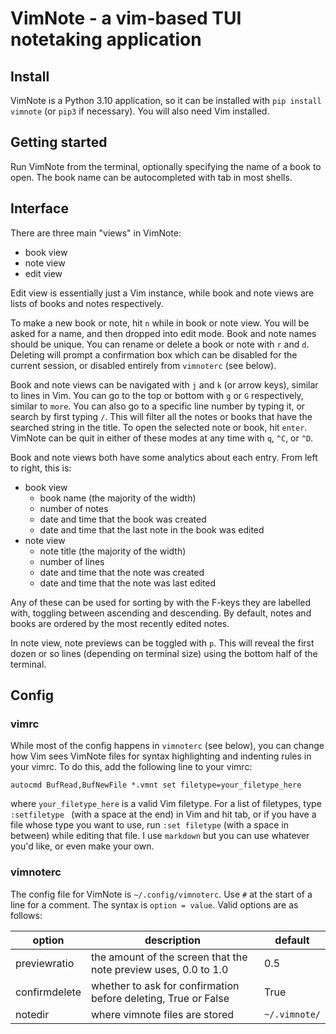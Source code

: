 # VimNote - a vim-based TUI notetaking application

## Install
VimNote is a Python 3.10 application, so it can be installed with `pip install vimnote` (or `pip3` if necessary). You will also need Vim installed.

## Getting started
Run VimNote from the terminal, optionally specifying the name of a book to open. The book name can be autocompleted with tab in most shells.

## Interface
There are three main "views" in VimNote:
- book view
- note view
- edit view

Edit view is essentially just a Vim instance, while book and note views are lists of books and notes respectively.

To make a new book or note, hit `n` while in book or note view. You will be asked for a name, and then dropped into edit mode. Book and note names should be unique. You can rename or delete a book or note with `r` and `d`. Deleting will prompt a confirmation box which can be disabled for the current session, or disabled entirely from `vimnoterc` (see below).

Book and note views can be navigated with `j` and `k` (or arrow keys), similar to lines in Vim. You can go to the top or bottom with `g` or `G` respectively, similar to `more`. You can also go to a specific line number by typing it, or search by first typing `/`. This will filter all the notes or books that have the searched string in the title. To open the selected note or book, hit `enter`. VimNote can be quit in either of these modes at any time with `q`, `^C`, or `^D`.

Book and note views both have some analytics about each entry. From left to right, this is:
- book view
    - book name (the majority of the width)
    - number of notes
    - date and time that the book was created 
    - date and time that the last note in the book was edited
- note view
    - note title (the majority of the width)
    - number of lines
    - date and time that the note was created
    - date and time that the note was last edited

Any of these can be used for sorting by with the F-keys they are labelled with, toggling between ascending and descending. By default, notes and books are ordered by the most recently edited notes.

In note view, note previews can be toggled with `p`. This will reveal the first dozen or so lines (depending on terminal size) using the bottom half of the terminal.

## Config
### vimrc
While most of the config happens in `vimnoterc` (see below), you can change how Vim sees VimNote files for syntax highlighting and indenting rules in your vimrc. To do this, add the following line to your vimrc:
```vim
autocmd BufRead,BufNewFile *.vmnt set filetype=your_filetype_here
```
where `your_filetype_here` is a valid Vim filetype. For a list of filetypes, type `:setfiletype ` (with a space at the end) in Vim and hit tab, or if you have a file whose type you want to use, run `:set filetype` (with a space in between) while editing that file. I use `markdown` but you can use whatever you'd like, or even make your own.

### vimnoterc
The config file for VimNote is `~/.config/vimnoterc`. Use `#` at the start of a line for a comment. The syntax is `option = value`. Valid options are as follows:

option|description|default
-|-|-
previewratio|the amount of the screen that the note preview uses, 0.0 to 1.0|0.5
confirmdelete|whether to ask for confirmation before deleting, True or False|True
notedir|where vimnote files are stored|`~/.vimnote/`
